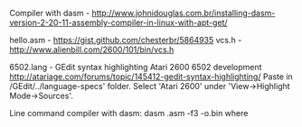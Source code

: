 Compiler with dasm - http://www.johnidouglas.com.br/installing-dasm-version-2-20-11-assembly-compiler-in-linux-with-apt-get/ 

hello.asm - https://gist.github.com/chesterbr/5864935
vcs.h - http://www.alienbill.com/2600/101/bin/vcs.h

6502.lang - GEdit syntax highlighting Atari 2600 6502 development http://atariage.com/forums/topic/145412-gedit-syntax-highlighting/ 
Paste in /GEdit/../language-specs' folder. 
Select 'Atari 2600' under 'View->Highlight Mode->Sources'.

Line command compiler with dasm: dasm <file-name>.asm -f3 -o<file-name>.bin where 

